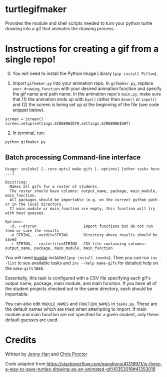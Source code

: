 # turtlegifmaker
Provides the module and shell scripts needed to turn your python turtle drawing into a gif that animates the drawing process.

# Instructions for creating a gif from a single repo! 
0. You will need to install the Python Image Library (`pip install Pillow`). 

1. Import `gifmaker.py` into your animation repo. In `gifmaker.py`, replace `your_drawing_function` with your desired animation function and specify the gif name and path name. In the animation repo's `main.py`, make sure that (1) the animation ends up with `bye()` rather than `done()` or `input()` and (2) the screen is being set up at the beginning of the file (see code snippet below).

```
screen = Screen()
screen.setup(settings.SCREENWIDTH,settings.SCREENHEIGHT)
```


2. In terminal, run:   
```
python gifmaker.py
```


## Batch processing Command-line interface

```
Usage: inv[oke] [--core-opts] make-gifs [--options] [other tasks here ...]

Docstring:
  Makes all gifs for a roster of students. 
  The roster should have columns: output_name, package, main_module, main_function.
  All packages should be importable (e.g. on the current python path or in the local directory.
  If main_module or main_function are empty, this function will try with best guesses.

Options:
  -d, --dryrun                     Import functions but do not run them or save the results
  -o STRING, --outdir=STRING       Directory where results should be saved
  -r STRING, --rosterfile=STRING   CSV file containing columns: output_name, package, main_module, main_function
```

You will need [invoke](http://www.pyinvoke.org/) installed (`pip install invoke`). Then you can run `inv --list` to see 
available tasks and `inv --help make-gifs` for detailed help on the `make-gifs`
task. 

Essentially, this task is configured with a CSV file specifying each gif's
output name, package, main module, and main function. If you have all of the
student projects checked out in the same directory, each should be importable. 

You can also edit `MODULE_NAMES` and `FUNCTION_NAMES` in `tasks.py`. These are
the default names which are tried when attempting to import. If main module and 
main function are not specified for a given student, only these default guesses
are used.


# Credits
Written by [Jenny Han](https://github.com/jennylihan) and [Chris Proctor](https://github.com/cproctor/)

Code adapted from https://stackoverflow.com/questions/41319971/is-there-a-way-to-save-turtles-drawing-as-an-animated-gif/41353016#41353016

